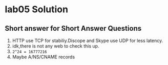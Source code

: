 # lab05 Solution

## Short answer for Short Answer Questions
1. HTTP use TCP for stabiliy.Discope and Skype use UDP for less latency.
2. idk,there is not any web to check this up.
3. `2^24 = 16777216`
4. Maybe A/NS/CNAME records

